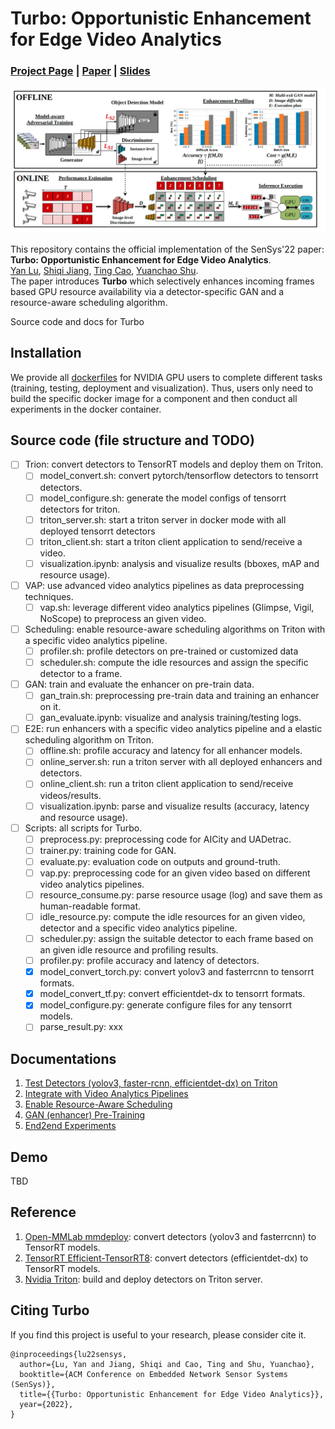 # Turbo: Opportunistic Enhancement for Edge Video Analytics
### [Project Page](https://sites.google.com/view/turbo-video/home) | [Paper](https://jason-cs18.github.io/assets/paper/sensys22turbo.pdf) | [Slides](https://jason-cs18.github.io/assets/slides/Turbo_SenSys_Presentation.pdf)
![overview](./media/overview.png)

This repository contains the official implementation of the SenSys'22 paper:  
**Turbo: Opportunistic Enhancement for Edge Video Analytics**.  
[Yan Lu](https://jason-cs18.github.io/), [Shiqi Jiang](https://www.microsoft.com/en-us/research/people/shijiang/), [Ting Cao](https://www.microsoft.com/en-us/research/people/ticao/), [Yuanchao Shu](https://www.microsoft.com/en-us/research/people/yushu/publications/).  
The paper introduces **Turbo** which selectively enhances incoming frames based GPU resource availability via a detector-specific GAN and a resource-aware scheduling algorithm.

Source code and docs for Turbo

## Installation
We provide all [dockerfiles]() for NVIDIA GPU users to complete different tasks (training, testing, deployment and visualization). Thus, users only need to build the specific docker image for a component and then conduct all experiments in the docker container.
## Source code (file structure and TODO)
- [ ] Trion: convert detectors to TensorRT models and deploy them on Triton.
  - [ ] model_convert.sh: convert pytorch/tensorflow detectors to tensorrt detectors.
  - [ ] model_configure.sh: generate the model configs of tensorrt detectors for triton.
  - [ ] triton_server.sh: start a triton server in docker mode with all deployed tensorrt detectors
  - [ ] triton_client.sh: start a triton client application to send/receive a video.
  - [ ] visualization.ipynb: analysis and visualize results (bboxes, mAP and resource usage). 
- [ ] VAP: use advanced video analytics pipelines as data preprocessing techniques.
  - [ ] vap.sh: leverage different video analytics pipelines (Glimpse, Vigil, NoScope) to preprocess an given video.
- [ ] Scheduling: enable resource-aware scheduling algorithms on Triton with a specific video analytics pipeline.
  - [ ] profiler.sh: profile detectors on pre-trained or customized data
  - [ ] scheduler.sh: compute the idle resources and assign the specific detector to a frame.
- [ ] GAN: train and evaluate the enhancer on pre-train data.
  - [ ] gan_train.sh: preprocessing pre-train data and training an enhancer on it.
  - [ ] gan_evaluate.ipynb: visualize and analysis training/testing logs.
- [ ] E2E: run enhancers with a specific video analytics pipeline and a elastic scheduling algorithm on Triton.
  - [ ] offline.sh: profile accuracy and latency for all enhancer models.
  - [ ] online_server.sh: run a triton server with all deployed enhancers and detectors.
  - [ ] online_client.sh: run a triton client application to send/receive videos/results.
  - [ ] visualization.ipynb: parse and visualize results (accuracy, latency and resource usage).  
- [ ] Scripts: all scripts for Turbo.
  - [ ] preprocess.py: preprocessing code for AICity and UADetrac.
  - [ ] trainer.py: training code for GAN.
  - [ ] evaluate.py: evaluation code on outputs and ground-truth.
  - [ ] vap.py: preprocessing code for an given video based on different video analytics pipelines.
  - [ ] resource_consume.py: parse resource usage (log) and save them as human-readable format.
  - [ ] idle_resource.py: compute the idle resources for an given video, detector and a specific video analytics pipeline.
  - [ ] scheduler.py: assign the suitable detector to each frame based on an given idle resource and profiling results.
  - [ ] profiler.py: profile accuracy and latency of detectors. 
  - [x] model_convert_torch.py: convert yolov3 and fasterrcnn to tensorrt formats.
  - [x] model_convert_tf.py: convert efficientdet-dx to tensorrt formats.
  - [x] model_configure.py: generate configure files for any tensorrt models.
  - [ ] parse_result.py: xxx
## Documentations
1. [Test Detectors (yolov3, faster-rcnn, efficientdet-dx) on Triton](https://github.com/efficient-edge/Turbo/tree/main/Triton)
2. [Integrate with Video Analytics Pipelines](https://github.com/efficient-edge/Turbo/tree/main/VAP)
3. [Enable Resource-Aware Scheduling](https://github.com/efficient-edge/Turbo/tree/main/Scheduling)
4. [GAN (enhancer) Pre-Training](https://github.com/efficient-edge/Turbo/tree/main/GAN)
5. [End2end Experiments](https://github.com/efficient-edge/Turbo/tree/main/E2E)
## Demo
TBD
## Reference
1. [Open-MMLab mmdeploy](https://github.com/open-mmlab/mmdeploy): convert detectors (yolov3 and fasterrcnn) to TensorRT models.
2. [TensorRT Efficient-TensorRT8](https://github.com/NVIDIA/TensorRT/blob/96e23978cd6e4a8fe869696d3d8ec2b47120629b/demo/EfficientDet/notebooks/EfficientDet-TensorRT8.ipynb): convert detectors (efficientdet-dx) to TensorRT models.
3. [Nvidia Triton](https://github.com/triton-inference-server/server): build and deploy detectors on Triton server. 
## Citing Turbo
If you find this project is useful to your research, please consider cite it.
```
@inproceedings{lu22sensys, 
  author={Lu, Yan and Jiang, Shiqi and Cao, Ting and Shu, Yuanchao}, 
  booktitle={ACM Conference on Embedded Network Sensor Systems (SenSys)}, 
  title={{Turbo: Opportunistic Enhancement for Edge Video Analytics}}, 
  year={2022},
}
```